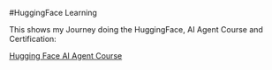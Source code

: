 #HuggingFace Learning

This shows my Journey doing the HuggingFace, AI Agent Course and Certification:

[Hugging Face AI Agent Course](https://huggingface.co/learn/agents-course/unit0/introduction)